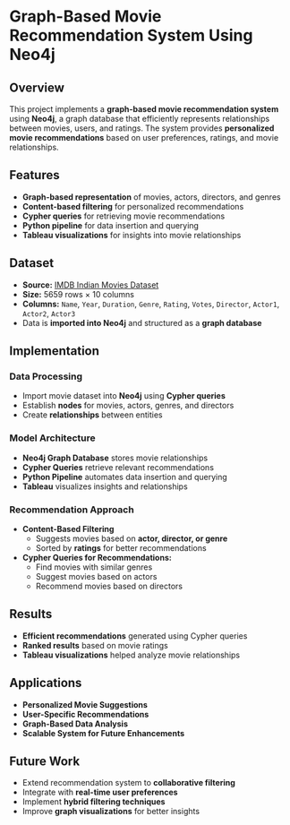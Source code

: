 # Graph-Based Movie Recommendation System Using Neo4j

## Overview
This project implements a **graph-based movie recommendation system** using **Neo4j**, a graph database that efficiently represents relationships between movies, users, and ratings. The system provides **personalized movie recommendations** based on user preferences, ratings, and movie relationships.

## Features
- **Graph-based representation** of movies, actors, directors, and genres
- **Content-based filtering** for personalized recommendations
- **Cypher queries** for retrieving movie recommendations
- **Python pipeline** for data insertion and querying
- **Tableau visualizations** for insights into movie relationships

## Dataset
- **Source:** [IMDB Indian Movies Dataset](https://www.kaggle.com/datasets/arshadali12/imdb-indian-movies-dataset)
- **Size:** 5659 rows × 10 columns
- **Columns:** `Name`, `Year`, `Duration`, `Genre`, `Rating`, `Votes`, `Director`, `Actor1`, `Actor2`, `Actor3`
- Data is **imported into Neo4j** and structured as a **graph database**

## Implementation
### Data Processing
- Import movie dataset into **Neo4j** using **Cypher queries**
- Establish **nodes** for movies, actors, genres, and directors
- Create **relationships** between entities

### Model Architecture
- **Neo4j Graph Database** stores movie relationships
- **Cypher Queries** retrieve relevant recommendations
- **Python Pipeline** automates data insertion and querying
- **Tableau** visualizes insights and relationships

### Recommendation Approach
- **Content-Based Filtering**
  - Suggests movies based on **actor, director, or genre**
  - Sorted by **ratings** for better recommendations
- **Cypher Queries for Recommendations:**
  - Find movies with similar genres
  - Suggest movies based on actors
  - Recommend movies based on directors

## Results
- **Efficient recommendations** generated using Cypher queries
- **Ranked results** based on movie ratings
- **Tableau visualizations** helped analyze movie relationships

## Applications
- **Personalized Movie Suggestions**
- **User-Specific Recommendations**
- **Graph-Based Data Analysis**
- **Scalable System for Future Enhancements**

## Future Work
- Extend recommendation system to **collaborative filtering**
- Integrate with **real-time user preferences**
- Implement **hybrid filtering techniques**
- Improve **graph visualizations** for better insights
